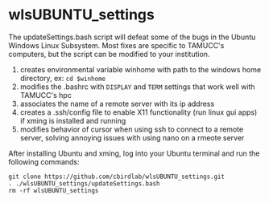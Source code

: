 # wlsUBUNTU_settings
The updateSettings.bash script will defeat some of the bugs in the Ubuntu Windows Linux Subsystem. Most fixes are specific to TAMUCC's computers, but the script can be modified to your institution.  
1. creates environmental variable winhome with path to the windows home directory, ex: `cd $winhome`
2. modifies the .bashrc with `DISPLAY` and `TERM` settings that work well with TAMUCC's hpc
3. associates the name of a remote server with its ip address
4. creates a .ssh/config file to enable X11 functionality (run linux gui apps) if xming is installed and running
5. modifies behavior of cursor when using ssh to connect to a remote server, solving annoying issues with using nano on a rmeote server

After installing Ubuntu and xming, log into your Ubuntu terminal and run the following commands:
```
git clone https://github.com/cbirdlab/wlsUBUNTU_settings.git
. ./wlsUBUNTU_settings/updateSettings.bash
rm -rf wlsUBUNTU_settings
```



